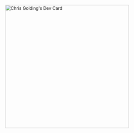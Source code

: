 <a href="https://app.daily.dev/fssshy"><img src="https://api.daily.dev/devcards/ad8a129cfe73470e8037a8a82bd9fa6c.png?r=fhy" width="400" alt="Chris Golding's Dev Card"/></a>
